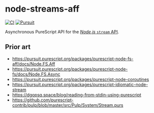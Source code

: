 
# node-streams-aff

[![CI](https://github.com/jamesdbrock/purescript-node-streams-aff/workflows/CI/badge.svg?branch=main)](https://github.com/jamesdbrock/purescript-node-streams-aff/actions?query=workflow%3ACI+branch%3Amain)
[![Pursuit](https://pursuit.purescript.org/packages/purescript-node-streams-aff/badge)](https://pursuit.purescript.org/packages/purescript-node-streams-aff)

Asynchronous PureScript API for the [*Node.js* `stream` API](https://nodejs.org/docs/latest/api/stream.html).

## Prior art

* https://pursuit.purescript.org/packages/purescript-node-fs-aff/docs/Node.FS.Aff
* https://pursuit.purescript.org/packages/purescript-node-fs/docs/Node.FS.Async
* https://pursuit.purescript.org/packages/purescript-node-coroutines
* https://pursuit.purescript.org/packages/purescript-idiomatic-node-stream
* https://dgopsq.space/blog/reading-from-stdin-using-purescript
* https://github.com/purescript-contrib/pulp/blob/master/src/Pulp/System/Stream.purs
